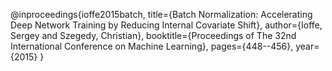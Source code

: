 @inproceedings{ioffe2015batch,
  title={Batch Normalization: Accelerating Deep Network Training by Reducing Internal Covariate Shift},
  author={Ioffe, Sergey and Szegedy, Christian},
  booktitle={Proceedings of The 32nd International Conference on Machine Learning},
  pages={448--456},
  year={2015}
}